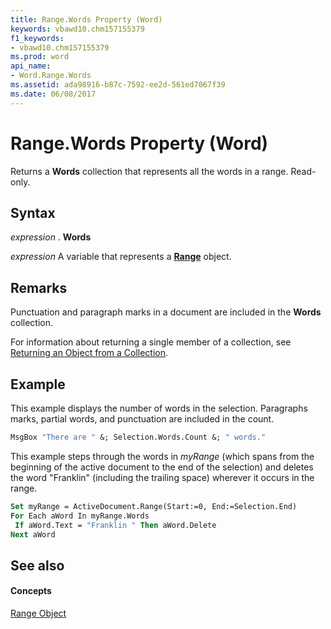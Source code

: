 ```yaml
---
title: Range.Words Property (Word)
keywords: vbawd10.chm157155379
f1_keywords:
- vbawd10.chm157155379
ms.prod: word
api_name:
- Word.Range.Words
ms.assetid: ada98916-b87c-7592-ee2d-561ed7067f39
ms.date: 06/08/2017
---
```



# Range.Words Property (Word)

Returns a  **Words** collection that represents all the words in a range. Read-only.


## Syntax

 _expression_ . **Words**

 _expression_ A variable that represents a **[Range](range-object-word.md)** object.


## Remarks

Punctuation and paragraph marks in a document are included in the  **Words** collection.

For information about returning a single member of a collection, see [Returning an Object from a Collection](http://msdn.microsoft.com/library/28f76384-f495-9640-a7c8-10ada3fac727%28Office.15%29.aspx).


## Example

This example displays the number of words in the selection. Paragraphs marks, partial words, and punctuation are included in the count.


```vb
MsgBox "There are " &; Selection.Words.Count &; " words."
```

This example steps through the words in  _myRange_ (which spans from the beginning of the active document to the end of the selection) and deletes the word "Franklin" (including the trailing space) wherever it occurs in the range.




```vb
Set myRange = ActiveDocument.Range(Start:=0, End:=Selection.End) 
For Each aWord In myRange.Words 
 If aWord.Text = "Franklin " Then aWord.Delete 
Next aWord
```


## See also


#### Concepts


[Range Object](range-object-word.md)

